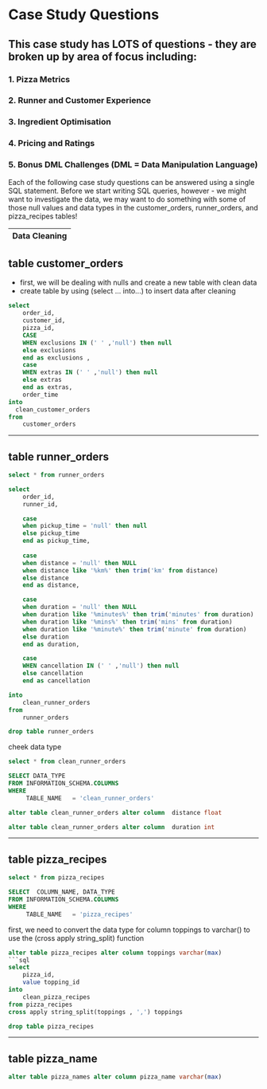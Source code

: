 # Case Study Questions
## This case study has LOTS of questions - they are broken up by area of focus including:

### 1. Pizza Metrics
### 2. Runner and Customer Experience
### 3. Ingredient Optimisation
### 4. Pricing and Ratings
### 5. Bonus DML Challenges (DML = Data Manipulation Language)

Each of the following case study questions can be answered using a single SQL statement.
Before we start writing SQL queries, however - we might want to investigate the data, we may want to do something with some of those null values and data types in the customer_orders, runner_orders, and pizza_recipes tables!

|Data Cleaning |
|---|
## table customer_orders

- first, we will be dealing with nulls and create a new table with clean data 
- create table by using (select ... into...) to insert data after cleaning

```sql
select
	order_id,
	customer_id,
	pizza_id,
	CASE 
	WHEN exclusions IN (' ' ,'null') then null
	else exclusions
	end as exclusions ,
	case 
	WHEN extras IN (' ' ,'null') then null 
	else extras
	end as extras,
	order_time
into 
  clean_customer_orders
from	
	customer_orders
```
___
## table runner_orders
```sql 
select * from runner_orders
```
```sql
select
	order_id,
	runner_id,

	case
	when pickup_time = 'null' then null 
	else pickup_time
	end as pickup_time,
	
	case 
	when distance = 'null' then NULL
	when distance like '%km%' then trim('km' from distance) 
	else distance
	end as distance,

	case 
	when duration = 'null' then NULL
	when duration like '%minutes%' then trim('minutes' from duration)
	when duration like '%mins%' then trim('mins' from duration)
	when duration like '%minute%' then trim('minute' from duration)
	else duration
	end as duration,

	case 
	WHEN cancellation IN (' ' ,'null') then null 
	else cancellation
	end as cancellation

into 
	clean_runner_orders
from	
	runner_orders
```
```sql
drop table runner_orders
```
cheek data type
```sql
select * from clean_runner_orders
```
```sql
SELECT DATA_TYPE 
FROM INFORMATION_SCHEMA.COLUMNS
WHERE 
     TABLE_NAME   = 'clean_runner_orders' 
```     
```sql
alter table clean_runner_orders alter column  distance float 
```
```sql
alter table clean_runner_orders alter column  duration int 
```
___
## **table pizza_recipes**

```sql
select * from pizza_recipes
```
```sql
SELECT  COLUMN_NAME, DATA_TYPE 
FROM INFORMATION_SCHEMA.COLUMNS
WHERE 
     TABLE_NAME   = 'pizza_recipes' 
```

first, we need to convert the data type for column toppings to varchar() to use the (cross apply string_split) function 
```sql
alter table pizza_recipes alter column toppings varchar(max) 
```sql
select 
	pizza_id,
	value topping_id 
into	
	clean_pizza_recipes
from pizza_recipes 
cross apply string_split(toppings , ',') toppings
```

```sql
drop table pizza_recipes
```
___

## table pizza_name
```sql
alter table pizza_names alter column pizza_name varchar(max)
```

























